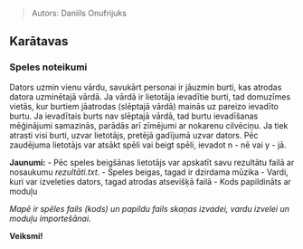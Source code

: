 > Autors: Daniils Onufrijuks 

## Karātavas
### Speles noteikumi
Dators uzmin vienu vārdu, savukārt personai ir jāuzmin burti, kas atrodas datora uzminētajā vārdā. Ja vārdā ir lietotāja ievadītie burti, tad domuzīmes vietās, kur burtiem jāatrodas (slēptajā vārdā) mainās uz pareizo ievadīto burtu. Ja ievadītais burts nav slēptajā vārdā, tad burtu ievadīšanas mēģinājumi samazinās, parādās arī zīmējumi ar nokarenu cilvēciņu. Ja tiek atrasti visi burti, uzvar lietotājs, pretējā gadījumā uzvar dators.
Pēc zaudējuma lietotājs var atsākt spēli vai beigt spēli, ievadot n - nē vai y - jā.

**Jaunumi:**
    - Pēc speles beigšānas lietotājs var apskatīt savu rezultātu failā ar nosaukumu *rezultāti.txt*.
    - Speles beigas, tagad ir dzirdama mūzika
    - Vardi, kuri var izveleties dators, tagad atrodas atsevišķā failā
    - Kods papildināts ar moduļu 


*Mapē ir spēles fails (kods) un papildu fails skaņas izvadei, vardu izvelei un moduļu importešānai*.

**Veiksmi!**